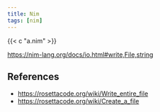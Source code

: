 ```yaml
---
title: Nim
tags: [nim]
---
```


{{< c "a.nim" >}}

<https://nim-lang.org/docs/io.html#write,File,string>

## References

- <https://rosettacode.org/wiki/Write_entire_file>
- <https://rosettacode.org/wiki/Create_a_file>
